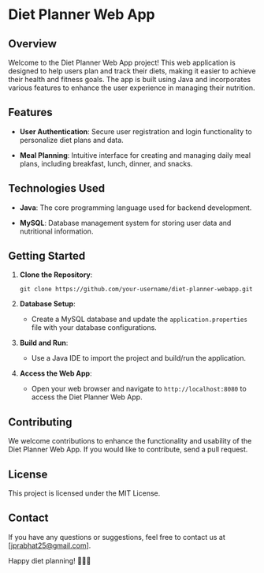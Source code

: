 # Diet Planner Web App

## Overview

Welcome to the Diet Planner Web App project! This web application is designed to help users plan and track their diets, making it easier to achieve their health and fitness goals. The app is built using Java and incorporates various features to enhance the user experience in managing their nutrition.

## Features

- **User Authentication**: Secure user registration and login functionality to personalize diet plans and data.

- **Meal Planning**: Intuitive interface for creating and managing daily meal plans, including breakfast, lunch, dinner, and snacks.



## Technologies Used

- **Java**: The core programming language used for backend development.

- **MySQL**: Database management system for storing user data and nutritional information.


## Getting Started

1. **Clone the Repository**:
   ```
   git clone https://github.com/your-username/diet-planner-webapp.git
   ```

2. **Database Setup**:
   - Create a MySQL database and update the `application.properties` file with your database configurations.

3. **Build and Run**:
   - Use a Java IDE to import the project and build/run the application.

4. **Access the Web App**:
   - Open your web browser and navigate to `http://localhost:8080` to access the Diet Planner Web App.

## Contributing

We welcome contributions to enhance the functionality and usability of the Diet Planner Web App. If you would like to contribute, send a pull request.

## License

This project is licensed under the MIT License.
## Contact

If you have any questions or suggestions, feel free to contact us at [jprabhat25@gmail.com].

Happy  diet planning! 🥗🏋️‍♂️
